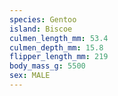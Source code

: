 ```yaml
---
species: Gentoo
island: Biscoe
culmen_length_mm: 53.4
culmen_depth_mm: 15.8
flipper_length_mm: 219
body_mass_g: 5500
sex: MALE
---
```


